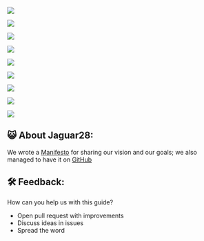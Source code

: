 ![](http://i.imgur.com/1jNSzSC.png)

![](http://i.imgur.com/T0d21OY.png)

![](http://i.imgur.com/HbF05LT.png)

![](http://i.imgur.com/gCMUtDv.png)

![](http://i.imgur.com/u7uKdBF.png)

![](http://i.imgur.com/95gDzLZ.png)

![](http://i.imgur.com/IiimN5K.png)

![](http://i.imgur.com/p2O3JoB.png)

![](http://i.imgur.com/igKZog7.png)

## 😺 About Jaguar28:

We wrote a [Manifesto](https://medium.com/jaguar28/jaguar28-manifesto-9-points-for-rewriting-the-relation-between-companies-and-tech-professionals-fbd9226a5098) for sharing our vision and our goals; we also managed to have it on [GitHub](https://github.com/Jaguar28/Jaguar28-Manifesto)


## 🛠 Feedback:

How can you help us with this guide?

- Open pull request with improvements
- Discuss ideas in issues
- Spread the word
